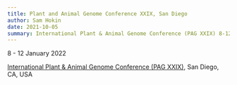 ```yaml
---
title: Plant and Animal Genome Conference XXIX, San Diego
author: Sam Hokin
date: 2021-10-05
summary: International Plant & Animal Genome Conference (PAG XXIX) 8-12 January, 2022, San Diego
---
```

8 - 12 January 2022

[International Plant & Animal Genome Conference (PAG XXIX)](https://www.intlpag.org/2022/), San Diego, CA, USA 

